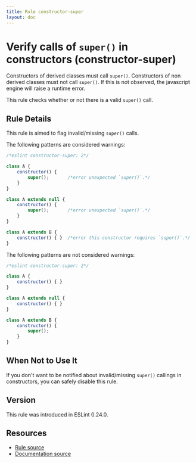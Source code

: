 ```yaml
---
title: Rule constructor-super
layout: doc
---
```

<!-- Note: No pull requests accepted for this file. See README.md in the root directory for details. -->
# Verify calls of `super()` in constructors (constructor-super)

Constructors of derived classes must call `super()`.
Constructors of non derived classes must not call `super()`.
If this is not observed, the javascript engine will raise a runtime error.

This rule checks whether or not there is a valid `super()` call.

## Rule Details

This rule is aimed to flag invalid/missing `super()` calls.

The following patterns are considered warnings:

```js
/*eslint constructor-super: 2*/

class A {
    constructor() {
        super();       /*error unexpected `super()`.*/
    }
}

class A extends null {
    constructor() {
        super();       /*error unexpected `super()`.*/
    }
}

class A extends B {
    constructor() { }  /*error this constructor requires `super()`.*/
}
```

The following patterns are not considered warnings:

```js
/*eslint constructor-super: 2*/

class A {
    constructor() { }
}

class A extends null {
    constructor() { }
}

class A extends B {
    constructor() {
        super();
    }
}
```

## When Not to Use It

If you don't want to be notified about invalid/missing `super()` callings in constructors, you can safely disable this rule.

## Version

This rule was introduced in ESLint 0.24.0.

## Resources

* [Rule source](https://github.com/eslint/eslint/tree/master/lib/rules/constructor-super.js)
* [Documentation source](https://github.com/eslint/eslint/tree/master/docs/rules/constructor-super.md)
